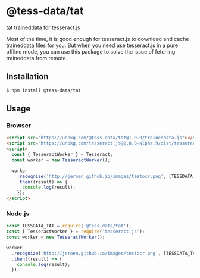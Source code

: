 # @tess-data/tat

tat traineddata for tesseract.js

Most of the time, it is good enough for tesseract.js to download and cache traineddata files for you.
But when you need use tesseract.js in a pure offline mode, you can use this package to solve the issue of fetching traineddata from remote.

## Installation

```
$ npm install @tess-data/tat
```

## Usage

### Browser

```html
<script src="https://unpkg.com/@tess-data/tat@1.0.0/traineddata.js"></script>
<script src="https://unpkg.com/tesseract.js@2.0.0-alpha.9/dist/tesseract.min.js"></script>
<script>
  const { TesseractWorker } = Tesseract;
  const worker = new TesseractWorker();

  worker
    .recognize('http://jeroen.github.io/images/testocr.png', [TESSDATA_TAT])
    .then((result) => {
      console.log(result);
    });
</script>
```

### Node.js

```javascript
const TESSDATA_TAT = require('@tess-data/tat');
const { TesseractWorker } = require('tesseract.js');
const worker = new TesseractWorker();

worker
  .recognize('http://jeroen.github.io/images/testocr.png', [TESSDATA_TAT])
  .then((result) => {
    console.log(result);
  });
```
